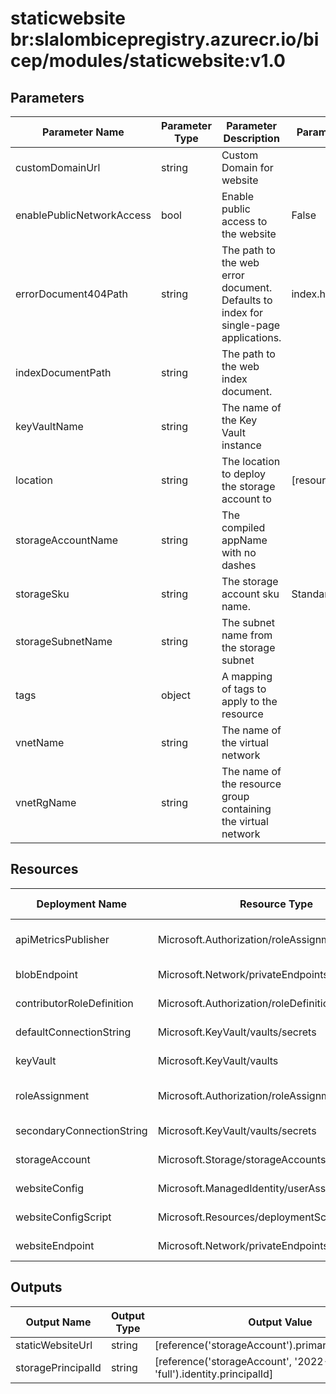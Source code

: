 # staticwebsite br:slalombicepregistry.azurecr.io/bicep/modules/staticwebsite:v1.0

## Parameters

| Parameter Name            | Parameter Type | Parameter Description                                                               | Parameter DefaultValue     | Parameter AllowedValues                            |
| ------------------------- | -------------- | ----------------------------------------------------------------------------------- | -------------------------- | -------------------------------------------------- |
| customDomainUrl           | string         | Custom Domain for website                                                           |                            |                                                    |
| enablePublicNetworkAccess | bool           | Enable public access to the website                                                 | False                      |                                                    |
| errorDocument404Path      | string         | The path to the web error document. Defaults to index for single-page applications. | index.html                 |                                                    |
| indexDocumentPath         | string         | The path to the web index document.                                                 |                            |                                                    |
| keyVaultName              | string         | The name of the Key Vault instance                                                  |                            |                                                    |
| location                  | string         | The location to deploy the storage account to                                       | [resourceGroup().location] |                                                    |
| storageAccountName        | string         | The compiled appName with no dashes                                                 |                            |                                                    |
| storageSku                | string         | The storage account sku name.                                                       | Standard_LRS               | Standard_LRS,Standard_GRS,Standard_ZRS,Premium_LRS |
| storageSubnetName         | string         | The subnet name from the storage subnet                                             |                            |                                                    |
| tags                      | object         | A mapping of tags to apply to the resource                                          |                            |                                                    |
| vnetName                  | string         | The name of the virtual network                                                     |                            |                                                    |
| vnetRgName                | string         | The name of the resource group containing the virtual network                       |                            |                                                    |

## Resources

| Deployment Name           | Resource Type                                    | Resource Version   | Existing | Resource Comment |
| ------------------------- | ------------------------------------------------ | ------------------ | -------- | ---------------- |
| apiMetricsPublisher       | Microsoft.Authorization/roleAssignments          | 2020-10-01-preview | False    |                  |
| blobEndpoint              | Microsoft.Network/privateEndpoints               | 2022-01-01         | False    |                  |
| contributorRoleDefinition | Microsoft.Authorization/roleDefinitions          | 2022-04-01         | True     |                  |
| defaultConnectionString   | Microsoft.KeyVault/vaults/secrets                | 2022-07-01         | False    |                  |
| keyVault                  | Microsoft.KeyVault/vaults                        | 2022-07-01         | True     |                  |
| roleAssignment            | Microsoft.Authorization/roleAssignments          | 2020-04-01-preview | False    |                  |
| secondaryConnectionString | Microsoft.KeyVault/vaults/secrets                | 2022-07-01         | False    |                  |
| storageAccount            | Microsoft.Storage/storageAccounts                | 2022-09-01         | False    |                  |
| websiteConfig             | Microsoft.ManagedIdentity/userAssignedIdentities | 2018-11-30         | False    |                  |
| websiteConfigScript       | Microsoft.Resources/deploymentScripts            | 2020-10-01         | False    |                  |
| websiteEndpoint           | Microsoft.Network/privateEndpoints               | 2022-01-01         | False    |                  |

## Outputs

| Output Name        | Output Type | Output Value                                                             |
| ------------------ | ----------- | ------------------------------------------------------------------------ |
| staticWebsiteUrl   | string      | [reference('storageAccount').primaryEndpoints.web]                       |
| storagePrincipalId | string      | [reference('storageAccount', '2022-09-01', 'full').identity.principalId] |
